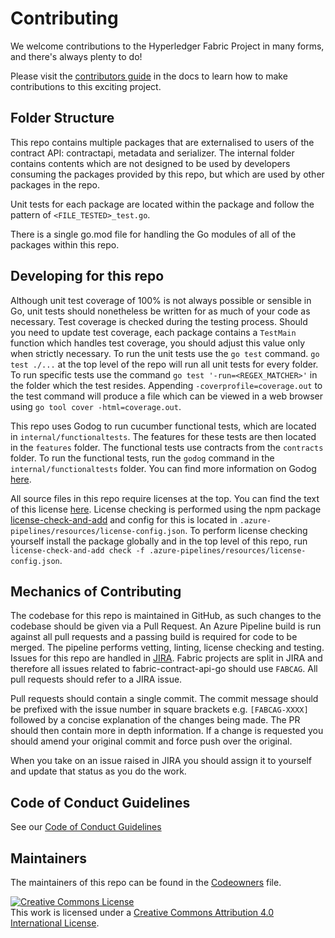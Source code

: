 # Contributing

We welcome contributions to the Hyperledger Fabric Project in many forms, and there's always plenty to do!

Please visit the [contributors guide](https://hyperledger-fabric.readthedocs.io/en/latest/CONTRIBUTING.html) in the docs to learn how to make contributions to this exciting project.

## Folder Structure
This repo contains multiple packages that are externalised to users of the contract API: contractapi, metadata and serializer. The internal folder contains contents which are not designed to be used by developers consuming the packages provided by this repo, but which are used by other packages in the repo. 

Unit tests for each package are located within the package and follow the pattern of `<FILE_TESTED>_test.go`.

There is a single go.mod file for handling the Go modules of all of the packages within this repo.

## Developing for this repo
Although unit test coverage of 100% is not always possible or sensible in Go, unit tests should nonetheless be written for as much of your code as necessary. Test coverage is checked during the testing process. Should you need to update test coverage, each package contains a `TestMain` function which handles test coverage, you should adjust this value only when strictly necessary. To run the unit tests use the `go test` command. `go test ./...` at the top level of the repo will run all unit tests for every folder. To run specific tests use the command `go test '-run=<REGEX_MATCHER>'` in the folder which the test resides. Appending `-coverprofile=coverage.out` to the test command will produce a file which can be viewed in a web browser using `go tool cover -html=coverage.out`.

This repo uses Godog to run cucumber functional tests, which are located in `internal/functionaltests`. The features for these tests are then located in the `features` folder. The functional tests use contracts from the `contracts` folder. To run the functional tests, run the `godog` command in the `internal/functionaltests` folder. You can find more information on Godog [here](https://github.com/cucumber/godog).

All source files in this repo require licenses at the top. You can find the text of this license [here](.azure-pipelines/resources/license.txt). License checking is performed using the npm package [license-check-and-add](https://www.npmjs.com/package/license-check-and-add) and config for this is located in `.azure-pipelines/resources/license-config.json`. To perform license checking yourself install the package globally and in the top level of this repo, run `license-check-and-add check -f .azure-pipelines/resources/license-config.json`.

## Mechanics of Contributing
The codebase for this repo is maintained in GitHub, as such changes to the codebase should be given via a Pull Request. An Azure Pipeline build is run against all pull requests and a passing build is required for code to be merged. The pipeline performs vetting, linting, license checking and testing. Issues for this repo are handled in [JIRA](https://jira.hyperledger.org). Fabric projects are split in JIRA and therefore all issues related to fabric-contract-api-go should use `FABCAG`. All pull requests should refer to a JIRA issue.

Pull requests should contain a single commit. The commit message should be prefixed with the issue number in square brackets e.g. `[FABCAG-XXXX]` followed by a concise explanation of the changes being made. The PR should then contain more in depth information. If a change is requested you should amend your original commit and force push over the original.

When you take on an issue raised in JIRA you should assign it to yourself and update that status as you do the work.

## Code of Conduct Guidelines
See our [Code of Conduct Guidelines](CODE_OF_CONDUCT.md)

## Maintainers
The maintainers of this repo can be found in the [Codeowners](CODEOWNERS.md) file.

<a rel="license" href="http://creativecommons.org/licenses/by/4.0/"><img alt="Creative Commons License" style="border-width:0" src="https://i.creativecommons.org/l/by/4.0/88x31.png" /></a><br />This work is licensed under a <a rel="license" href="http://creativecommons.org/licenses/by/4.0/">Creative Commons Attribution 4.0 International License</a>.